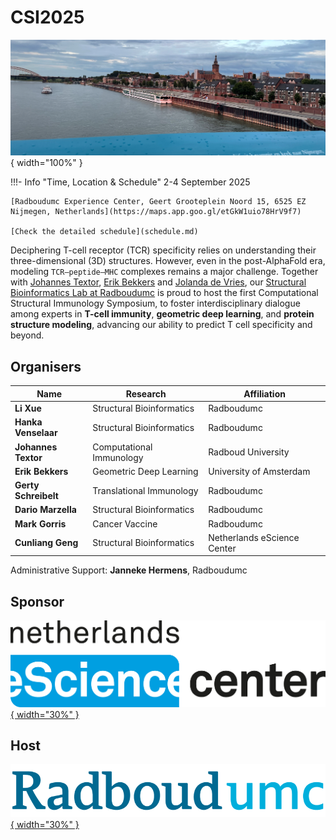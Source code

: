 # CSI2025

![The city](images/nijmegen.png){ width="100%" }

!!!- Info "Time, Location & Schedule"
    2-4 September 2025

    [Radboudumc Experience Center, Geert Grooteplein Noord 15, 6525 EZ Nijmegen, Netherlands](https://maps.app.goo.gl/etGkW1uio78HrV9f7)

    [Check the detailed schedule](schedule.md)

Deciphering T-cell receptor (TCR) specificity relies on understanding their three-dimensional (3D) structures. However, even in the post-AlphaFold era, modeling `TCR–peptide–MHC` complexes remains a major challenge. Together with [Johannes Textor](https://www.linkedin.com/in/johannes-textor-28b168256/), [Erik Bekkers](https://www.linkedin.com/in/erik-bekkers-ba31a396/) and [Jolanda de Vries](https://www.linkedin.com/in/jolanda-de-vries-31a54816/), our [Structural Bioinformatics Lab at Radboudumc](https://www.radboudumc.nl/en/research/research-groups/structural-bioinformatics) is proud to host the first Computational Structural Immunology Symposium, to foster interdisciplinary dialogue among experts in  **T-cell immunity**, **geometric deep learning**, and **protein structure modeling**, advancing our ability to predict T cell specificity and beyond.


## Organisers

| Name | Research | Affiliation |
|------|-----------|-------------|
| **Li Xue** | Structural Bioinformatics | Radboudumc |
| **Hanka Venselaar** | Structural Bioinformatics | Radboudumc |
| **Johannes Textor** | Computational Immunology | Radboud University |
| **Erik Bekkers** | Geometric Deep Learning | University of Amsterdam |
| **Gerty Schreibelt** | Translational Immunology | Radboudumc |
| **Dario Marzella** | Structural Bioinformatics | Radboudumc |
| **Mark Gorris** | Cancer Vaccine | Radboudumc |
| **Cunliang Geng** | Structural Bioinformatics | Netherlands eScience Center |

Administrative Support: **Janneke Hermens**, Radboudumc

## Sponsor

[![Netherlands eScience Center](images/netherlands-escience-center-logo-RGB.png){ width="30%" }](https://www.esciencecenter.nl/)

## Host

[![Radboudumc](images/radboudumc_logo.png){ width="30%" }](https://www.radboudumc.nl/en/research/)